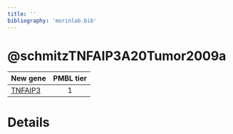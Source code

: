 ```yaml
---
title: ''
bibliography: 'morinlab.bib'
---
```


# @schmitzTNFAIP3A20Tumor2009a
|New gene|PMBL tier|
|:-|:-:|
|[TNFAIP3](TNFAIP3)|1 |

# Details

